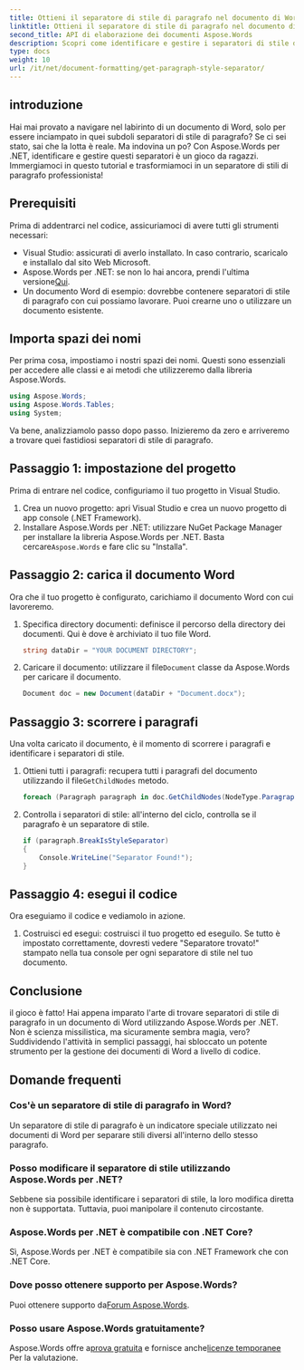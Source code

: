 ```yaml
---
title: Ottieni il separatore di stile di paragrafo nel documento di Word
linktitle: Ottieni il separatore di stile di paragrafo nel documento di Word
second_title: API di elaborazione dei documenti Aspose.Words
description: Scopri come identificare e gestire i separatori di stile di paragrafo nei documenti di Word utilizzando Aspose.Words per .NET con questo tutorial completo e passo passo.
type: docs
weight: 10
url: /it/net/document-formatting/get-paragraph-style-separator/
---
```


## introduzione

Hai mai provato a navigare nel labirinto di un documento di Word, solo per essere inciampato in quei subdoli separatori di stile di paragrafo? Se ci sei stato, sai che la lotta è reale. Ma indovina un po? Con Aspose.Words per .NET, identificare e gestire questi separatori è un gioco da ragazzi. Immergiamoci in questo tutorial e trasformiamoci in un separatore di stili di paragrafo professionista!

## Prerequisiti

Prima di addentrarci nel codice, assicuriamoci di avere tutti gli strumenti necessari:

- Visual Studio: assicurati di averlo installato. In caso contrario, scaricalo e installalo dal sito Web Microsoft.
- Aspose.Words per .NET: se non lo hai ancora, prendi l'ultima versione[Qui](https://releases.aspose.com/words/net/).
- Un documento Word di esempio: dovrebbe contenere separatori di stile di paragrafo con cui possiamo lavorare. Puoi crearne uno o utilizzare un documento esistente.

## Importa spazi dei nomi

Per prima cosa, impostiamo i nostri spazi dei nomi. Questi sono essenziali per accedere alle classi e ai metodi che utilizzeremo dalla libreria Aspose.Words.

```csharp
using Aspose.Words;
using Aspose.Words.Tables;
using System;
```

Va bene, analizziamolo passo dopo passo. Inizieremo da zero e arriveremo a trovare quei fastidiosi separatori di stile di paragrafo.

## Passaggio 1: impostazione del progetto

Prima di entrare nel codice, configuriamo il tuo progetto in Visual Studio.

1. Crea un nuovo progetto: apri Visual Studio e crea un nuovo progetto di app console (.NET Framework).
2.  Installare Aspose.Words per .NET: utilizzare NuGet Package Manager per installare la libreria Aspose.Words per .NET. Basta cercare`Aspose.Words` e fare clic su "Installa".

## Passaggio 2: carica il documento Word

Ora che il tuo progetto è configurato, carichiamo il documento Word con cui lavoreremo.

1. Specifica directory documenti: definisce il percorso della directory dei documenti. Qui è dove è archiviato il tuo file Word.

    ```csharp
    string dataDir = "YOUR DOCUMENT DIRECTORY";
    ```

2.  Caricare il documento: utilizzare il file`Document` classe da Aspose.Words per caricare il documento.

    ```csharp
    Document doc = new Document(dataDir + "Document.docx");
    ```

## Passaggio 3: scorrere i paragrafi

Una volta caricato il documento, è il momento di scorrere i paragrafi e identificare i separatori di stile.

1.  Ottieni tutti i paragrafi: recupera tutti i paragrafi del documento utilizzando il file`GetChildNodes` metodo.

    ```csharp
    foreach (Paragraph paragraph in doc.GetChildNodes(NodeType.Paragraph, true))
    ```

2. Controlla i separatori di stile: all'interno del ciclo, controlla se il paragrafo è un separatore di stile.

    ```csharp
    if (paragraph.BreakIsStyleSeparator)
    {
        Console.WriteLine("Separator Found!");
    }
    ```

## Passaggio 4: esegui il codice

Ora eseguiamo il codice e vediamolo in azione.

1. Costruisci ed esegui: costruisci il tuo progetto ed eseguilo. Se tutto è impostato correttamente, dovresti vedere "Separatore trovato!" stampato nella tua console per ogni separatore di stile nel tuo documento.

## Conclusione

il gioco è fatto! Hai appena imparato l'arte di trovare separatori di stile di paragrafo in un documento di Word utilizzando Aspose.Words per .NET. Non è scienza missilistica, ma sicuramente sembra magia, vero? Suddividendo l'attività in semplici passaggi, hai sbloccato un potente strumento per la gestione dei documenti di Word a livello di codice.

## Domande frequenti

### Cos'è un separatore di stile di paragrafo in Word?
Un separatore di stile di paragrafo è un indicatore speciale utilizzato nei documenti di Word per separare stili diversi all'interno dello stesso paragrafo.

### Posso modificare il separatore di stile utilizzando Aspose.Words per .NET?
Sebbene sia possibile identificare i separatori di stile, la loro modifica diretta non è supportata. Tuttavia, puoi manipolare il contenuto circostante.

### Aspose.Words per .NET è compatibile con .NET Core?
Sì, Aspose.Words per .NET è compatibile sia con .NET Framework che con .NET Core.

### Dove posso ottenere supporto per Aspose.Words?
 Puoi ottenere supporto da[Forum Aspose.Words](https://forum.aspose.com/c/words/8).

### Posso usare Aspose.Words gratuitamente?
 Aspose.Words offre a[prova gratuita](https://releases.aspose.com/) e fornisce anche[licenze temporanee](https://purchase.aspose.com/temporary-license/) Per la valutazione.